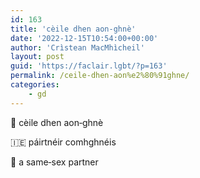 ```yaml
---
id: 163
title: 'cèile dhen aon‑ghnè'
date: '2022-12-15T10:54:00+00:00'
author: 'Crìstean MacMhìcheil'
layout: post
guid: 'https://faclair.lgbt/?p=163'
permalink: /ceile-dhen-aon%e2%80%91ghne/
categories:
    - gd
---
```


&#x1f3f4;&#xe0067;&#xe0062;&#xe0073;&#xe0063;&#xe0074;&#xe007f; cèile dhen aon‑ghnè

&#x1f1ee;&#x1f1ea; páirtnéir comhghnéis

&#x1f3f4;&#xe0067;&#xe0062;&#xe0065;&#xe006e;&#xe0067;&#xe007f; a same‑sex partner
